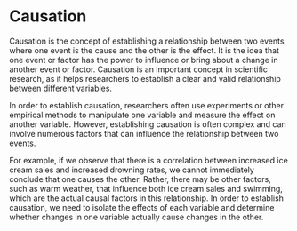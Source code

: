 # Causation

Causation is the concept of establishing a relationship between two events where one event is the cause and the other is the effect. It is the idea that one event or factor has the power to influence or bring about a change in another event or factor. Causation is an important concept in scientific research, as it helps researchers to establish a clear and valid relationship between different variables.

In order to establish causation, researchers often use experiments or other empirical methods to manipulate one variable and measure the effect on another variable. However, establishing causation is often complex and can involve numerous factors that can influence the relationship between two events.

For example, if we observe that there is a correlation between increased ice cream sales and increased drowning rates, we cannot immediately conclude that one causes the other. Rather, there may be other factors, such as warm weather, that influence both ice cream sales and swimming, which are the actual causal factors in this relationship. In order to establish causation, we need to isolate the effects of each variable and determine whether changes in one variable actually cause changes in the other.
